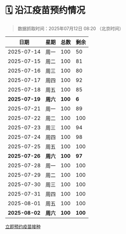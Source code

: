 # 🗓️ 沿江疫苗预约情况

> 数据抓取时间：2025年07月12日 08:20 （北京时间）

| 日期 | 星期 | 总数 | 剩余 |
|------|------|------|------|
| 2025-07-14 | 周一 | 100 | 50 |
| 2025-07-15 | 周二 | 100 | 81 |
| 2025-07-16 | 周三 | 100 | 80 |
| 2025-07-17 | 周四 | 100 | 92 |
| 2025-07-18 | 周五 | 100 | 85 |
| **2025-07-19** | **周六** | **100** | **6** |
| 2025-07-21 | 周一 | 100 | 89 |
| 2025-07-22 | 周二 | 100 | 100 |
| 2025-07-23 | 周三 | 100 | 94 |
| 2025-07-24 | 周四 | 100 | 98 |
| 2025-07-25 | 周五 | 100 | 100 |
| **2025-07-26** | **周六** | **100** | **97** |
| 2025-07-28 | 周一 | 100 | 100 |
| 2025-07-29 | 周二 | 100 | 100 |
| 2025-07-30 | 周三 | 100 | 100 |
| 2025-07-31 | 周四 | 100 | 100 |
| 2025-08-01 | 周五 | 100 | 100 |
| **2025-08-02** | **周六** | **100** | **100** |


<div class="button-container">
<a class="btn" href="http://yfzweb.ishequ.net/#/login" target="_blank">立即预约疫苗接种</a>
</div>
